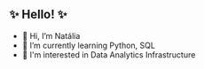 <h2> ✨ Hello! ✨</h2>


- 👋 Hi, I’m Natália
- 🎯 I’m currently learning Python, SQL 
- 💾 I'm interested in Data Analytics Infrastructure
 
 







